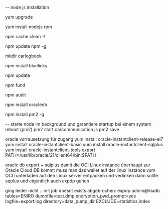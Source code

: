 -- node js installation   

yum upgrade

yum install nodejs rpm

npm cache clean -f

npm update npm -g


mkdir carlogbook

npm install bluelinky

npm update

npm fund

npm audit

npm install oracledb

npm install pm2 -g

-- starte node im background und garantiere startup bei einem system reboot (pm2)
pm2 start carcommunication.js
pm2 save

oracle vorrausetzung für zugang
yum install oracle-instantclient-release-el7
yum install oracle-instantclient-basic
yum install oracle-instantclient-sqlplus
yum install oracle-instantclient-tools
export PATH=/usr/lib/oracle/21/client64/bin:$PATH

oracle db export + sqlplus
damit die OCI Linux instance überhaupt zur Oracle Cloud DB  kommt
muss man das wallet auf der linux instance vom OCI runterladen auf den Linux server entpacken und verlinken
dann sollte sqplus und eigentlich auch expdp gehen

ging leider nicht .. mit job doesnt exists abgebrochen:
expdp admin@kiadb tables=ENIRO  dumpfile=test.dmp  encryption_pwd_prompt=yes logfile=export.log  directory=data_pump_dir  EXCLUDE=statistics,index
